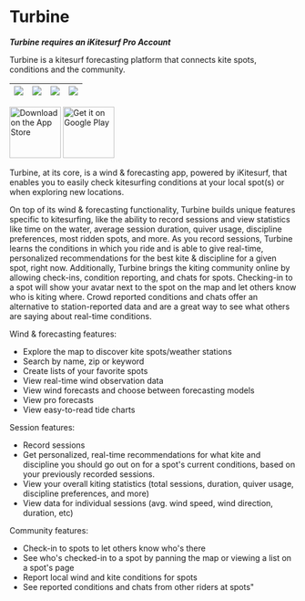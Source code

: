 # Turbine

***Turbine requires an iKitesurf Pro Account***

Turbine is a kitesurf forecasting platform that connects kite spots, conditions and the community.

![](screenshots/appstore_1.png)             |  ![](screenshots/appstore_2.png)             |  ![](screenshots/appstore_3.png)             |  ![](screenshots/appstore_4.png)
:-------------------------:|:-------------------------:|:-------------------------:|:-------------------------:

<a href="https://testflight.apple.com/join/f4AD35NN" target="_blank">
<img src="https://github.com/narrate-co/turbine/blob/master/screenshots/download_on_the_app_store.png" alt="Download on the App Store" height="90"/></a>

<a href="https://play.google.com/store/apps/details?id=space.narrate.tate" target="_blank">
<img src="https://github.com/narrate-co/turbine/blob/master/screenshots/get_it_on_google_play.png" alt="Get it on Google Play" height="90"/></a>

Turbine, at its core, is a wind & forecasting app, powered by iKitesurf, that enables you to easily check kitesurfing conditions at your local spot(s) or when exploring new locations. 

On top of its wind & forecasting functionality, Turbine builds unique features specific to kitesurfing, like the ability to record sessions and view statistics like time on the water, average session duration, quiver usage, discipline preferences, most ridden spots, and more. As you record sessions, Turbine learns the conditions in which you ride and is able to give real-time, personalized recommendations for the best kite & discipline for a given spot, right now.  Additionally, Turbine brings the kiting community online by allowing check-ins, condition reporting, and chats for spots. Checking-in to a spot will show your avatar next to the spot on the map and let others know who is kiting where. Crowd reported conditions and chats offer an alternative to station-reported data and are a great way to see what others are saying about real-time conditions.

Wind & forecasting features:

* Explore the map to discover kite spots/weather stations
* Search by name, zip or keyword
* Create lists of your favorite spots
* View real-time wind observation data
* View wind forecasts and choose between forecasting models
* View pro forecasts
* View easy-to-read tide charts

Session features:

* Record sessions
* Get personalized, real-time recommendations for what kite and discipline you should go out on for a spot's current conditions, based on your previously recorded sessions. 
* View your overall kiting statistics (total sessions, duration, quiver usage, discipline preferences, and more)
* View data for individual sessions (avg. wind speed, wind direction, duration, etc)

Community features:

* Check-in to spots to let others know who's there
* See  who's checked-in to a spot by panning the map or viewing a list on a spot's page
* Report local wind and kite conditions for spots
* See reported conditions and chats from other riders at spots"

